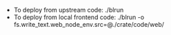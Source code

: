 

- To deploy from upstream code: ./blrun <your pipeline>
- To deploy from local frontend code: ./blrun <your pipeline> -o fs.write_text.web_node_env.src=@./crate/code/web/
